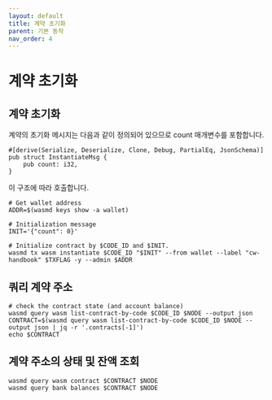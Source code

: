 ```yaml
---
layout: default
title: 계약 초기화
parent: 기본 동작
nav_order: 4
---
```


# 계약 초기화

## 계약 초기화

계약의 초기화 메시지는 다음과 같이 정의되어 있으므로 count 매개변수를 포함합니다.

```
#[derive(Serialize, Deserialize, Clone, Debug, PartialEq, JsonSchema)]
pub struct InstantiateMsg {
    pub count: i32,
}
```

이 구조에 따라 호출합니다.

```
# Get wallet address
ADDR=$(wasmd keys show -a wallet)

# Initialization message
INIT='{"count": 0}'

# Initialize contract by $CODE_ID and $INIT.
wasmd tx wasm instantiate $CODE_ID "$INIT" --from wallet --label "cw-handbook" $TXFLAG -y --admin $ADDR
```

## 쿼리 계약 주소

```
# check the contract state (and account balance)
wasmd query wasm list-contract-by-code $CODE_ID $NODE --output json
CONTRACT=$(wasmd query wasm list-contract-by-code $CODE_ID $NODE --output json | jq -r '.contracts[-1]')
echo $CONTRACT
```

## 계약 주소의 상태 및 잔액 조회

```
wasmd query wasm contract $CONTRACT $NODE
wasmd query bank balances $CONTRACT $NODE
```
